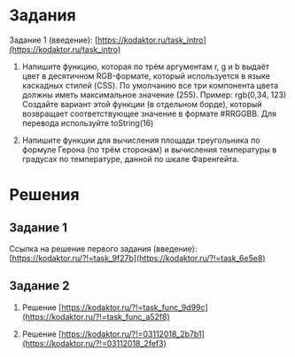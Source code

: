 # Задания

Задание 1 (введение): [https://kodaktor.ru/task_intro](https://kodaktor.ru/task_intro)


1. Напишите функцию, которая по трём аргументам r, g и b выдаёт цвет в десятичном RGB-формате, который используется в языке каскадных стилей (CSS). По умолчанию все три компонента цвета должны иметь максимальное значение (255). Пример: rgb(0,34, 123)
Создайте вариант этой функции (в отдельном борде), который возвращает соответствующее значение в формате #RRGGBB. Для перевода используйте toString(16)

2. Напишите функции для вычисления площади треугольника по формуле Герона (по трём сторонам) и вычисления температуры в градусах по температуре, данной по шкале Фаренгейта.

# Решения

## Задание 1

Ссылка на решение первого задания (введение): [https://kodaktor.ru/?!=task_9f27b](https://kodaktor.ru/?!=task_6e5e8)

## Задание 2

1. Решение [https://kodaktor.ru/?!=task_func_9d99c](https://kodaktor.ru/?!=task_func_a52f8)

2. Решение [https://kodaktor.ru/?!=03112018_2b7b1](https://kodaktor.ru/?!=03112018_2fef3)
